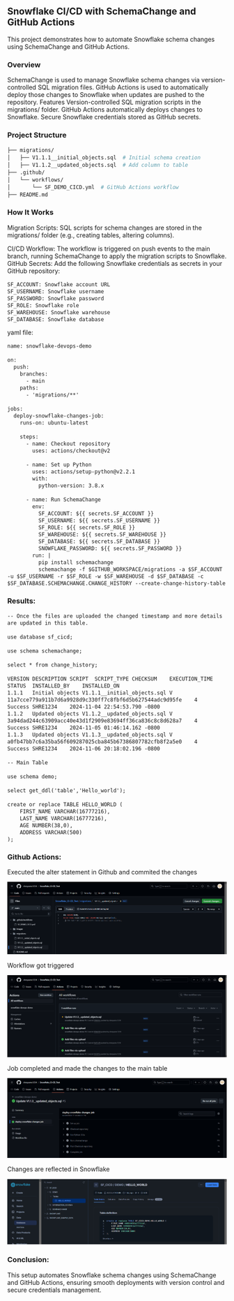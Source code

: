 <h2>Snowflake CI/CD with SchemaChange and GitHub Actions</h2>
This project demonstrates how to automate Snowflake schema changes using SchemaChange and GitHub Actions.

<h3>Overview</h3>
SchemaChange is used to manage Snowflake schema changes via version-controlled SQL migration files.
GitHub Actions is used to automatically deploy those changes to Snowflake when updates are pushed to the repository.
Features
Version-controlled SQL migration scripts in the migrations/ folder.
GitHub Actions automatically deploys changes to Snowflake.
Secure Snowflake credentials stored as GitHub secrets.

<h3>Project Structure</h3>

```bash
├── migrations/
│   ├── V1.1.1__initial_objects.sql  # Initial schema creation
│   ├── V1.1.2__updated_objects.sql  # Add column to table
├── .github/
│   └── workflows/
│       └── SF_DEMO_CICD.yml  # GitHub Actions workflow
├── README.md
```
<h3>How It Works</h3>
Migration Scripts: SQL scripts for schema changes are stored in the migrations/ folder (e.g., creating tables, altering columns).

CI/CD Workflow: The workflow is triggered on push events to the main branch, running SchemaChange to apply the migration scripts to Snowflake.
GitHub Secrets:
Add the following Snowflake credentials as secrets in your GitHub repository:
```
SF_ACCOUNT: Snowflake account URL
SF_USERNAME: Snowflake username
SF_PASSWORD: Snowflake password
SF_ROLE: Snowflake role
SF_WAREHOUSE: Snowflake warehouse
SF_DATABASE: Snowflake database
```
yaml file:
```
name: snowflake-devops-demo

on:
  push:
    branches:
      - main
    paths:
      - 'migrations/**'

jobs:
  deploy-snowflake-changes-job:
    runs-on: ubuntu-latest

    steps:
      - name: Checkout repository
        uses: actions/checkout@v2

      - name: Set up Python
        uses: actions/setup-python@v2.2.1
        with:
          python-version: 3.8.x

      - name: Run SchemaChange
        env:
          SF_ACCOUNT: ${{ secrets.SF_ACCOUNT }}
          SF_USERNAME: ${{ secrets.SF_USERNAME }}
          SF_ROLE: ${{ secrets.SF_ROLE }}
          SF_WAREHOUSE: ${{ secrets.SF_WAREHOUSE }}
          SF_DATABASE: ${{ secrets.SF_DATABASE }}
          SNOWFLAKE_PASSWORD: ${{ secrets.SF_PASSWORD }}
        run: |
          pip install schemachange
          schemachange -f $GITHUB_WORKSPACE/migrations -a $SF_ACCOUNT -u $SF_USERNAME -r $SF_ROLE -w $SF_WAREHOUSE -d $SF_DATABASE -c $SF_DATABASE.SCHEMACHANGE.CHANGE_HISTORY --create-change-history-table
```

<h3>Results:</h3>

```
-- Once the files are uploaded the changed timestamp and more details are updated in this table.

use database sf_cicd;

use schema schemachange;

select * from change_history;

VERSION	DESCRIPTION	SCRIPT	SCRIPT_TYPE	CHECKSUM	EXECUTION_TIME	STATUS	INSTALLED_BY	INSTALLED_ON
1.1.1	Initial objects	V1.1.1__initial_objects.sql	V	11a7cce779a911b7d6a9928d9c330ff7c8fbf6d5b627544adc9d95fe	4	Success	SHRE1234	2024-11-04 22:54:53.790 -0800
1.1.2	Updated objects	V1.1.2__updated_objects.sql	V	3a94dad244c63909acc40e43d1f2909e83694ff36ca836c8c8d628a7	4	Success	SHRE1234	2024-11-05 01:46:14.162 -0800
1.1.3	Updated objects	V1.1.3__updated_objects.sql	V	a0fb47bb7c6a35ba56f609287025cba845b67386807782cfb8f2a5e0	4	Success	SHRE1234	2024-11-06 20:18:02.196 -0800

-- Main Table

use schema demo;

select get_ddl('table','Hello_world');

create or replace TABLE HELLO_WORLD (
	FIRST_NAME VARCHAR(16777216),
	LAST_NAME VARCHAR(16777216),
	AGE NUMBER(38,0),
	ADDRESS VARCHAR(500)
);
```
<h3>Github Actions:</h3>

Executed the alter statement in Github and commited the changes

![image](https://github.com/shreyasmc1234/Snowflake_CI-CD_Test/blob/main/Images/Screenshot%202024-11-07%20110253.png)

Workflow got triggered 

![image](https://github.com/shreyasmc1234/Snowflake_CI-CD_Test/blob/main/Images/Screenshot%202024-11-07%20104632.png)

Job completed and made the changes to the main table

![image](https://github.com/shreyasmc1234/Snowflake_CI-CD_Test/blob/main/Images/Screenshot%202024-11-07%20104700.png)

Changes are reflected in Snowflake

![image](https://github.com/shreyasmc1234/Snowflake_CI-CD_Test/blob/main/Images/Screenshot%202024-11-07%20110548.png)



<h3>Conclusion:</h3>
This setup automates Snowflake schema changes using SchemaChange and GitHub Actions, ensuring smooth deployments with version control and secure credentials management.


